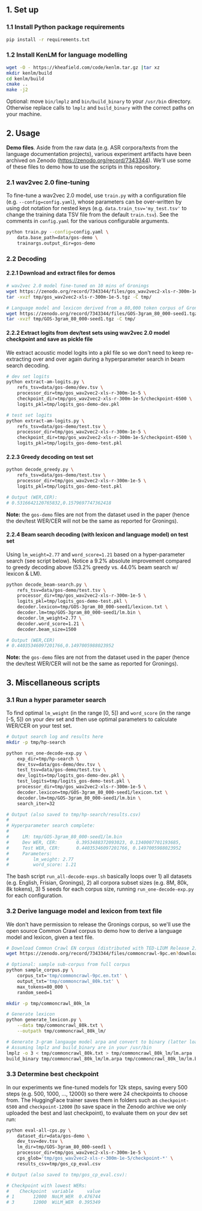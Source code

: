 ## 1. Set up

### 1.1 Install Python package requirements

```bash
pip install -r requirements.txt
```

### 1.2 Install KenLM for language modelling

```bash
wget -O - https://kheafield.com/code/kenlm.tar.gz |tar xz
mkdir kenlm/build
cd kenlm/build
cmake ..
make -j2
```

Optional: move `bin/lmplz` and `bin/build_binary` to your `/usr/bin` directory. Otherwise replace calls to `lmplz` and `build_binary` with the correct paths on your machine.

## 2. Usage

**Demo files**. Aside from the raw data (e.g. ASR corpora/texts from the language documentation projects), various experiment artifacts have been archived on Zenodo (https://zenodo.org/record/7343344). We'll use some of these files to demo how to use the scripts in this repository.

### 2.1 wav2vec 2.0 fine-tuning

To fine-tune a wav2vec 2.0 model, use `train.py` with a configuration file (e.g. `--config=config.yaml`), whose parameters can be over-written by using dot notation for nested keys (e.g. `data.train_tsv='my_test.tsv'` to change the training data TSV file from the default `train.tsv`). See the comments in `config.yaml` for the various configurable arguments.

```bash
python train.py --config=config.yaml \
    data.base_path=data/gos-demo \
    trainargs.output_dir=gos-demo
```

### 2.2 Decoding

#### 2.2.1 Download and extract files for demos

```bash
# wav2vec 2.0 model fine-tuned on 10 mins of Gronings
wget https://zenodo.org/record/7343344/files/gos_wav2vec2-xls-r-300m-1e-5.tgz?download=1 -O tmp/gos_wav2vec2-xls-r-300m-1e-5.tgz
tar -xvzf tmp/gos_wav2vec2-xls-r-300m-1e-5.tgz -C tmp/

# Language model and lexicon derived from a 80,000 token corpus of Gronings
wget https://zenodo.org/record/7343344/files/GOS-3gram_80_000-seed1.tgz?download=1 -O tmp/GOS-3gram_80_000-seed1.tgz
tar -xvzf tmp/GOS-3gram_80_000-seed1.tgz -C tmp/
```

#### 2.2.2 Extract logits from dev/test sets using wav2vec 2.0 model checkpoint and save as pickle file

We extract acoustic model logits into a pkl file so we don't need to keep re-extracting over and over again during a hyperparameter search in beam search decoding.

```bash
# dev set logits
python extract-am-logits.py \
    refs_tsv=data/gos-demo/dev.tsv \
    processor_dir=tmp/gos_wav2vec2-xls-r-300m-1e-5 \
    checkpoint_dir=tmp/gos_wav2vec2-xls-r-300m-1e-5/checkpoint-6500 \
    logits_pkl=tmp/logits_gos-demo-dev.pkl

# test set logits
python extract-am-logits.py \
    refs_tsv=data/gos-demo/test.tsv \
    processor_dir=tmp/gos_wav2vec2-xls-r-300m-1e-5 \
    checkpoint_dir=tmp/gos_wav2vec2-xls-r-300m-1e-5/checkpoint-6500 \
    logits_pkl=tmp/logits_gos-demo-test.pkl
```

#### 2.2.3 Greedy decoding on test set

```bash
python decode_greedy.py \
    refs_tsv=data/gos-demo/test.tsv \
    processor_dir=tmp/gos_wav2vec2-xls-r-300m-1e-5 \
    logits_pkl=tmp/logits_gos-demo-test.pkl

# Output (WER,CER):
# 0.5316642120765832,0.1579697747362418
```

**Note:** the `gos-demo` files are not from the dataset used in the paper (hence the dev/test WER/CER will not be the same as reported for Gronings).

#### 2.2.4 Beam search decoding (with lexicon and language model) on test set

Using `lm_weight=2.77` and `word_score=1.21` based on a hyper-parameter search (see script below). Notice a 9.2\% absolute improvement compared to greedy decoding above (53.2% greedy vs. 44.0% beam search w/ lexicon & LM).

```bash
python decode_beam-search.py \
    refs_tsv=data/gos-demo/test.tsv \
    processor_dir=tmp/gos_wav2vec2-xls-r-300m-1e-5 \
    logits_pkl=tmp/logits_gos-demo-test.pkl \
    decoder.lexicon=tmp/GOS-3gram_80_000-seed1/lexicon.txt \
    decoder.lm=tmp/GOS-3gram_80_000-seed1/lm.bin \
    decoder.lm_weight=2.77 \
    decoder.word_score=1.21 \
    decoder.beam_size=1500

# Output (WER,CER)
# 0.44035346097201766,0.1497005988023952
```

**Note:** the `gos-demo` files are not from the dataset used in the paper (hence the dev/test WER/CER will not be the same as reported for Gronings).

## 3. Miscellaneous scripts

### 3.1 Run a hyper parameter search

To find optimal `lm_weight` (in the range [0, 5]) and `word_score` (in the range [-5, 5]) on your dev set and then use optimal parameters to calculate WER/CER on your test set.

```bash
# Output search log and results here
mkdir -p tmp/hp-search

python run_one-decode-exp.py \
    exp_dir=tmp/hp-search \
    dev_tsv=data/gos-demo/dev.tsv \
    test_tsv=data/gos-demo/test.tsv \
    dev_logits=tmp/logits_gos-demo-dev.pkl \
    test_logits=tmp/logits_gos-demo-test.pkl \
    processor_dir=tmp/gos_wav2vec2-xls-r-300m-1e-5 \
    decoder.lexicon=tmp/GOS-3gram_80_000-seed1/lexicon.txt \
    decoder.lm=tmp/GOS-3gram_80_000-seed1/lm.bin \
    search_iter=32

# Output (also saved to tmp/hp-search/results.csv)
#
# Hyperparameter search complete:
#
#     LM: tmp/GOS-3gram_80_000-seed1/lm.bin
#     Dev WER, CER:       0.3953488372093023, 0.1340007701193685,
#     Test WER, CER:      0.44035346097201766, 0.1497005988023952
#     Parameters: 
#         lm_weight: 2.77
#         word_score: 1.21
```

The bash script `run_all-decode-exps.sh` basically loops over 1) all datasets (e.g. English, Frisian, Gronings), 2) all corpora subset sizes (e.g. 8M, 80k, 8k tokens), 3) 5 seeds for each corpus size, running `run_one-decode-exp.py` for each configuration.

### 3.2 Derive language model and lexicon from text file

We don't have permission to release the Gronings corpus, so we'll use the open source Common Crawl corpus to demo how to derive a language model and lexicon, given a text file.

```bash
# Download Common Crawl EN corpus (distributed with TED-LIUM Release 2)
wget https://zenodo.org/record/7343344/files/commoncrawl-9pc.en?download=1 -O tmp/commoncrawl-9pc.en.txt

# Optional: sample sub-corpus from full corpus
python sample_corpus.py \
    corpus_txt='tmp/commoncrawl-9pc.en.txt' \
    output_txt='tmp/commoncrawl_80k.txt' \
    max_tokens=80_000 \
    random_seed=1

mkdir -p tmp/commoncrawl_80k_lm

# Generate lexicon
python generate_lexicon.py \
    --data tmp/commoncrawl_80k.txt \
    --outpath tmp/commoncrawl_80k_lm/

# Generate 3-gram langauge model arpa and convert to binary (latter loads faster)
# Assuming lmplz and build_binary are in your /usr/bin
lmplz -o 3 < tmp/commoncrawl_80k.txt > tmp/commoncrawl_80k_lm/lm.arpa
build_binary tmp/commoncrawl_80k_lm/lm.arpa tmp/commoncrawl_80k_lm/lm.bin
```

### 3.3 Determine best checkpoint

In our experiments we fine-tuned models for 12k steps, saving every 500 steps (e.g. 500, 1000, ..., 12000) so there were 24 checkpoints to choose from. The HuggingFace trainer saves them in folders such as `checkpoint-6500` and `checkpoint-12000` (to save space in the Zenodo archive we only uploaded the best and last checkpoint), to evaluate them on your dev set run:

```bash
python eval-all-cps.py \
    dataset_dir=data/gos-demo \
    dev_tsv=dev.tsv \
    lm_dir=tmp/GOS-3gram_80_000-seed1 \
    processor_dir=tmp/gos_wav2vec2-xls-r-300m-1e-5 \
    cps_glob='tmp/gos_wav2vec2-xls-r-300m-1e-5/checkpoint-*' \
    results_csv=tmp/gos_cp_eval.csv

# Output (also saved to tmp/gos_cp_eval.csv):

# Checkpoint with lowest WERs: 
#    Checkpoint  variable     value
# 1       12000  NoLM_WER  0.476744
# 3       12000  WiLM_WER  0.395349
```
